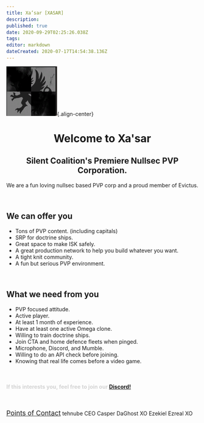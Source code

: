```yaml
---
title: Xa’sar [XASAR]
description: 
published: true
date: 2020-09-29T02:25:26.038Z
tags: 
editor: markdown
dateCreated: 2020-07-17T14:54:38.136Z
---
```


![xasar.jpg](/pictures/xasar.jpg){.align-center}

<h1 style="text-align:center">
	Welcome to Xa'sar
	</h1>
  
<h2 style="text-align:center">
  Silent Coalition's Premiere Nullsec PVP Corporation.
	</h2>
  
<p style="text-align:center">
  We are a fun loving nullsec based PVP corp and a proud member of Evictus.
	</p>
  
<br>

## We can offer you
- Tons of PVP content. (including capitals)
- SRP for doctrine ships.
- Great space to make ISK safely.
- A great production network to help you build whatever you want.
- A tight knit community.
- A fun but serious PVP environment.

<br>

## What we need from you
- PVP focused attitude.
- Active player.
- At least 1 month of experience.
- Have at least one active Omega clone.
- Willing to train doctrine ships.
- Join CTA and home defence fleets when pinged.
- Microphone, Discord, and Mumble.
- Willing to do an API check before joining.
- Knowing that real life comes before a video game.

<br>

<h4 style="color:lightgray;">If this interests you, feel free to join our <a href="https://discord.gg/fA6KTYk" title="tehnube has a tiny pp">Discord!</a></h4>

<br>

<u style=font-size:125%>Points of Contact</u>
tehnube CEO
Casper DaGhost XO
Ezekiel Ezreal XO